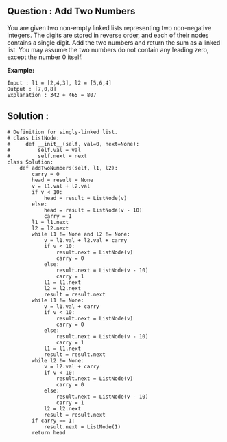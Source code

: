 ## Question : Add Two Numbers

You are given two non-empty linked lists representing two non-negative integers. The digits are stored in reverse order, and each of their nodes contains a single digit. Add the two numbers and return the sum as a linked list. You may assume the two numbers do not contain any leading zero, except the number 0 itself.

**Example:**
```
Input : l1 = [2,4,3], l2 = [5,6,4]
Output : [7,0,8]
Explanation : 342 + 465 = 807
```

## Solution :

```python3
# Definition for singly-linked list.
# class ListNode:
#     def __init__(self, val=0, next=None):
#         self.val = val
#         self.next = next
class Solution:
    def addTwoNumbers(self, l1, l2):
        carry = 0
        head = result = None
        v = l1.val + l2.val
        if v < 10:
            head = result = ListNode(v)
        else:
            head = result = ListNode(v - 10)
            carry = 1
        l1 = l1.next
        l2 = l2.next
        while l1 != None and l2 != None:
            v = l1.val + l2.val + carry
            if v < 10:
                result.next = ListNode(v)
                carry = 0
            else:
                result.next = ListNode(v - 10)
                carry = 1
            l1 = l1.next
            l2 = l2.next
            result = result.next
        while l1 != None:
            v = l1.val + carry
            if v < 10:
                result.next = ListNode(v)
                carry = 0
            else:
                result.next = ListNode(v - 10)
                carry = 1
            l1 = l1.next
            result = result.next
        while l2 != None:
            v = l2.val + carry
            if v < 10:
                result.next = ListNode(v)
                carry = 0
            else:
                result.next = ListNode(v - 10)
                carry = 1
            l2 = l2.next
            result = result.next
        if carry == 1:
            result.next = ListNode(1)
        return head
```